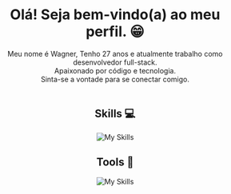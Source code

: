 <h1 align="center"> Olá! Seja bem-vindo(a) ao meu perfil. 😁 </h1>


<div align="center">
Meu nome é Wagner, Tenho 27 anos e atualmente trabalho como desenvolvedor full-stack. <br>
Apaixonado por código e tecnologia.
<br>
Sinta-se a vontade para se conectar comigo.
<br><br>
</div>

<div align="center">
<h2> Skills 💻</h2>

![My Skills](https://skillicons.dev/icons?i=js,jquery,ts,php,mysql,html,css,sass,react,git)
</div>
<div align="center">
<h2> Tools 🔨</h2>

![My Skills](https://skillicons.dev/icons?i=vscode,sublime,figma,notion)
</div>

